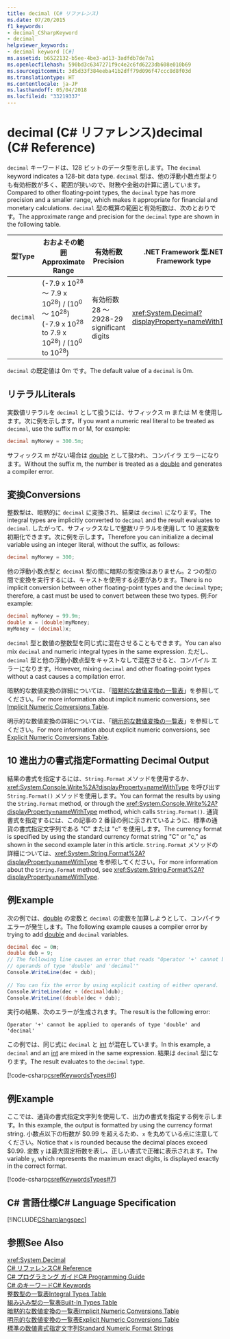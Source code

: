 ```yaml
---
title: decimal (C# リファレンス)
ms.date: 07/20/2015
f1_keywords:
- decimal_CSharpKeyword
- decimal
helpviewer_keywords:
- decimal keyword [C#]
ms.assetid: b6522132-b5ee-4be3-ad13-3adfdb7de7a1
ms.openlocfilehash: 590bd3c6347271f9c4e2c6fd6223db608e010b69
ms.sourcegitcommit: 3d5d33f384eeba41b2dff79d096f47ccc8d8f03d
ms.translationtype: HT
ms.contentlocale: ja-JP
ms.lasthandoff: 05/04/2018
ms.locfileid: "33219337"
---
```

# <a name="decimal-c-reference"></a><span data-ttu-id="eb8b7-102">decimal (C# リファレンス)</span><span class="sxs-lookup"><span data-stu-id="eb8b7-102">decimal (C# Reference)</span></span>
<span data-ttu-id="eb8b7-103">`decimal` キーワードは、128 ビットのデータ型を示します。</span><span class="sxs-lookup"><span data-stu-id="eb8b7-103">The `decimal` keyword indicates a 128-bit data type.</span></span> <span data-ttu-id="eb8b7-104">`decimal` 型は、他の浮動小数点型よりも有効桁数が多く、範囲が狭いので、財務や金融の計算に適しています。</span><span class="sxs-lookup"><span data-stu-id="eb8b7-104">Compared to other floating-point types, the `decimal` type has more precision and a smaller range, which makes it appropriate for financial and monetary calculations.</span></span> <span data-ttu-id="eb8b7-105">`decimal` 型の概算の範囲と有効桁数は、次のとおりです。</span><span class="sxs-lookup"><span data-stu-id="eb8b7-105">The approximate range and precision for the `decimal` type are shown in the following table.</span></span>  
  
|<span data-ttu-id="eb8b7-106">型</span><span class="sxs-lookup"><span data-stu-id="eb8b7-106">Type</span></span>|<span data-ttu-id="eb8b7-107">おおよその範囲</span><span class="sxs-lookup"><span data-stu-id="eb8b7-107">Approximate Range</span></span>|<span data-ttu-id="eb8b7-108">有効桁数</span><span class="sxs-lookup"><span data-stu-id="eb8b7-108">Precision</span></span>|<span data-ttu-id="eb8b7-109">.NET Framework 型</span><span class="sxs-lookup"><span data-stu-id="eb8b7-109">.NET Framework type</span></span>|  
|----------|-----------------------|---------------|-------------------------|  
|`decimal`|<span data-ttu-id="eb8b7-110">(-7.9 x 10<sup>28</sup> ～ 7.9 x 10<sup>28</sup>) / (10<sup>0</sup> ～ 10<sup>28</sup>)</span><span class="sxs-lookup"><span data-stu-id="eb8b7-110">(-7.9 x 10<sup>28</sup> to 7.9 x 10<sup>28</sup>) / (10<sup>0</sup> to 10<sup>28</sup>)</span></span>|<span data-ttu-id="eb8b7-111">有効桁数 28 ～ 29</span><span class="sxs-lookup"><span data-stu-id="eb8b7-111">28-29 significant digits</span></span>|<xref:System.Decimal?displayProperty=nameWithType>|  

<span data-ttu-id="eb8b7-112">`decimal` の既定値は 0m です。</span><span class="sxs-lookup"><span data-stu-id="eb8b7-112">The default value of a `decimal` is 0m.</span></span>
  
## <a name="literals"></a><span data-ttu-id="eb8b7-113">リテラル</span><span class="sxs-lookup"><span data-stu-id="eb8b7-113">Literals</span></span>  
 <span data-ttu-id="eb8b7-114">実数値リテラルを `decimal` として扱うには、サフィックス m または M を使用します。次に例を示します。</span><span class="sxs-lookup"><span data-stu-id="eb8b7-114">If you want a numeric real literal to be treated as `decimal`, use the suffix m or M, for example:</span></span>  
  
```csharp
decimal myMoney = 300.5m;  
```  
  
 <span data-ttu-id="eb8b7-115">サフィックス m がない場合は [double](../../../csharp/language-reference/keywords/double.md) として扱われ、コンパイラ エラーになります。</span><span class="sxs-lookup"><span data-stu-id="eb8b7-115">Without the suffix m, the number is treated as a [double](../../../csharp/language-reference/keywords/double.md) and generates a compiler error.</span></span>  
  
## <a name="conversions"></a><span data-ttu-id="eb8b7-116">変換</span><span class="sxs-lookup"><span data-stu-id="eb8b7-116">Conversions</span></span>  
 <span data-ttu-id="eb8b7-117">整数型は、暗黙的に `decimal` に変換され、結果は `decimal` になります。</span><span class="sxs-lookup"><span data-stu-id="eb8b7-117">The integral types are implicitly converted to `decimal` and the result evaluates to `decimal`.</span></span> <span data-ttu-id="eb8b7-118">したがって、サフィックスなしで整数リテラルを使用して 10 進変数を初期化できます。次に例を示します。</span><span class="sxs-lookup"><span data-stu-id="eb8b7-118">Therefore you can initialize a decimal variable using an integer literal, without the suffix, as follows:</span></span>  
  
```csharp
decimal myMoney = 300;  
```  
  
 <span data-ttu-id="eb8b7-119">他の浮動小数点型と `decimal` 型の間に暗黙の型変換はありません。2 つの型の間で変換を実行するには、キャストを使用する必要があります。</span><span class="sxs-lookup"><span data-stu-id="eb8b7-119">There is no implicit conversion between other floating-point types and the `decimal` type; therefore, a cast must be used to convert between these two types.</span></span> <span data-ttu-id="eb8b7-120">例:</span><span class="sxs-lookup"><span data-stu-id="eb8b7-120">For example:</span></span>  
  
```csharp
decimal myMoney = 99.9m;  
double x = (double)myMoney;  
myMoney = (decimal)x;  
```  
  
 <span data-ttu-id="eb8b7-121">`decimal` 型と数値の整数型を同じ式に混在させることもできます。</span><span class="sxs-lookup"><span data-stu-id="eb8b7-121">You can also mix `decimal` and numeric integral types in the same expression.</span></span> <span data-ttu-id="eb8b7-122">ただし、`decimal` 型と他の浮動小数点型をキャストなしで混在させると、コンパイル エラーになります。</span><span class="sxs-lookup"><span data-stu-id="eb8b7-122">However, mixing `decimal` and other floating-point types without a cast causes a compilation error.</span></span>  
  
 <span data-ttu-id="eb8b7-123">暗黙的な数値変換の詳細については、「[暗黙的な数値変換の一覧表](../../../csharp/language-reference/keywords/implicit-numeric-conversions-table.md)」を参照してください。</span><span class="sxs-lookup"><span data-stu-id="eb8b7-123">For more information about implicit numeric conversions, see [Implicit Numeric Conversions Table](../../../csharp/language-reference/keywords/implicit-numeric-conversions-table.md).</span></span>  
  
 <span data-ttu-id="eb8b7-124">明示的な数値変換の詳細については、「[明示的な数値変換の一覧表](../../../csharp/language-reference/keywords/explicit-numeric-conversions-table.md)」を参照してください。</span><span class="sxs-lookup"><span data-stu-id="eb8b7-124">For more information about explicit numeric conversions, see [Explicit Numeric Conversions Table](../../../csharp/language-reference/keywords/explicit-numeric-conversions-table.md).</span></span>  
  
## <a name="formatting-decimal-output"></a><span data-ttu-id="eb8b7-125">10 進出力の書式指定</span><span class="sxs-lookup"><span data-stu-id="eb8b7-125">Formatting Decimal Output</span></span>  
 <span data-ttu-id="eb8b7-126">結果の書式を指定するには、`String.Format` メソッドを使用するか、<xref:System.Console.Write%2A?displayProperty=nameWithType> を呼び出す `String.Format()` メソッドを使用します。</span><span class="sxs-lookup"><span data-stu-id="eb8b7-126">You can format the results by using the `String.Format` method, or through the <xref:System.Console.Write%2A?displayProperty=nameWithType> method, which calls `String.Format()`.</span></span> <span data-ttu-id="eb8b7-127">通貨書式を指定するには、この記事の 2 番目の例に示されているように、標準の通貨の書式指定文字列である "C" または "c" を使用します。</span><span class="sxs-lookup"><span data-stu-id="eb8b7-127">The currency format is specified by using the standard currency format string "C" or "c," as shown in the second example later in this article.</span></span> <span data-ttu-id="eb8b7-128">`String.Format` メソッドの詳細については、<xref:System.String.Format%2A?displayProperty=nameWithType> を参照してください。</span><span class="sxs-lookup"><span data-stu-id="eb8b7-128">For more information about the `String.Format` method, see <xref:System.String.Format%2A?displayProperty=nameWithType>.</span></span>  
  
## <a name="example"></a><span data-ttu-id="eb8b7-129">例</span><span class="sxs-lookup"><span data-stu-id="eb8b7-129">Example</span></span>  
 <span data-ttu-id="eb8b7-130">次の例では、[double](../../../csharp/language-reference/keywords/double.md) の変数と `decimal` の変数を加算しようとして、コンパイラ エラーが発生します。</span><span class="sxs-lookup"><span data-stu-id="eb8b7-130">The following example causes a compiler error by trying to add [double](../../../csharp/language-reference/keywords/double.md) and `decimal` variables.</span></span>  
  
```csharp  
decimal dec = 0m;
double dub = 9;  
// The following line causes an error that reads "Operator '+' cannot be applied to   
// operands of type 'double' and 'decimal'"  
Console.WriteLine(dec + dub);   
  
// You can fix the error by using explicit casting of either operand.  
Console.WriteLine(dec + (decimal)dub);  
Console.WriteLine((double)dec + dub);  
```  
  
 <span data-ttu-id="eb8b7-131">実行の結果、次のエラーが生成されます。</span><span class="sxs-lookup"><span data-stu-id="eb8b7-131">The result is the following error:</span></span>  
  
 `Operator '+' cannot be applied to operands of type 'double' and 'decimal'`  
  
 <span data-ttu-id="eb8b7-132">この例では、同じ式に `decimal` と [int](../../../csharp/language-reference/keywords/int.md) が混在しています。</span><span class="sxs-lookup"><span data-stu-id="eb8b7-132">In this example, a `decimal` and an [int](../../../csharp/language-reference/keywords/int.md) are mixed in the same expression.</span></span> <span data-ttu-id="eb8b7-133">結果は `decimal` 型になります。</span><span class="sxs-lookup"><span data-stu-id="eb8b7-133">The result evaluates to the `decimal` type.</span></span>  
  
 [!code-csharp[csrefKeywordsTypes#6](../../../csharp/language-reference/keywords/codesnippet/CSharp/decimal_1.cs)]  
  
## <a name="example"></a><span data-ttu-id="eb8b7-134">例</span><span class="sxs-lookup"><span data-stu-id="eb8b7-134">Example</span></span>  
 <span data-ttu-id="eb8b7-135">ここでは、通貨の書式指定文字列を使用して、出力の書式を指定する例を示します。</span><span class="sxs-lookup"><span data-stu-id="eb8b7-135">In this example, the output is formatted by using the currency format string.</span></span> <span data-ttu-id="eb8b7-136">小数点以下の桁数が $0.99 を超えるため、`x` を丸めている点に注意してください。</span><span class="sxs-lookup"><span data-stu-id="eb8b7-136">Notice that `x` is rounded because the decimal places exceed $0.99.</span></span> <span data-ttu-id="eb8b7-137">変数 `y` は最大固定桁数を表し、正しい書式で正確に表示されます。</span><span class="sxs-lookup"><span data-stu-id="eb8b7-137">The variable `y`, which represents the maximum exact digits, is displayed exactly in the correct format.</span></span>  
  
 [!code-csharp[csrefKeywordsTypes#7](../../../csharp/language-reference/keywords/codesnippet/CSharp/decimal_2.cs)]  
  
## <a name="c-language-specification"></a><span data-ttu-id="eb8b7-138">C# 言語仕様</span><span class="sxs-lookup"><span data-stu-id="eb8b7-138">C# Language Specification</span></span>  
 [!INCLUDE[CSharplangspec](~/includes/csharplangspec-md.md)]  
  
## <a name="see-also"></a><span data-ttu-id="eb8b7-139">参照</span><span class="sxs-lookup"><span data-stu-id="eb8b7-139">See Also</span></span>  
 <xref:System.Decimal>  
 [<span data-ttu-id="eb8b7-140">C# リファレンス</span><span class="sxs-lookup"><span data-stu-id="eb8b7-140">C# Reference</span></span>](../../../csharp/language-reference/index.md)  
 [<span data-ttu-id="eb8b7-141">C# プログラミング ガイド</span><span class="sxs-lookup"><span data-stu-id="eb8b7-141">C# Programming Guide</span></span>](../../../csharp/programming-guide/index.md)  
 [<span data-ttu-id="eb8b7-142">C# のキーワード</span><span class="sxs-lookup"><span data-stu-id="eb8b7-142">C# Keywords</span></span>](../../../csharp/language-reference/keywords/index.md)  
 [<span data-ttu-id="eb8b7-143">整数型の一覧表</span><span class="sxs-lookup"><span data-stu-id="eb8b7-143">Integral Types Table</span></span>](../../../csharp/language-reference/keywords/integral-types-table.md)  
 [<span data-ttu-id="eb8b7-144">組み込み型の一覧表</span><span class="sxs-lookup"><span data-stu-id="eb8b7-144">Built-In Types Table</span></span>](../../../csharp/language-reference/keywords/built-in-types-table.md)  
 [<span data-ttu-id="eb8b7-145">暗黙的な数値変換の一覧表</span><span class="sxs-lookup"><span data-stu-id="eb8b7-145">Implicit Numeric Conversions Table</span></span>](../../../csharp/language-reference/keywords/implicit-numeric-conversions-table.md)  
 [<span data-ttu-id="eb8b7-146">明示的な数値変換の一覧表</span><span class="sxs-lookup"><span data-stu-id="eb8b7-146">Explicit Numeric Conversions Table</span></span>](../../../csharp/language-reference/keywords/explicit-numeric-conversions-table.md)  
 [<span data-ttu-id="eb8b7-147">標準の数値書式指定文字列</span><span class="sxs-lookup"><span data-stu-id="eb8b7-147">Standard Numeric Format Strings</span></span>](../../../standard/base-types/standard-numeric-format-strings.md)
